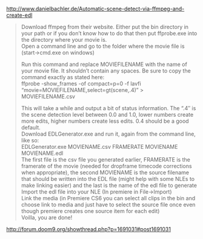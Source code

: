 <http://www.danielbachler.de/Automatic-scene-detect-via-ffmpeg-and-create-edl>

> Download ffmpeg from their website. Either put the bin directory in your path or if you don&#8217;t know how to do that then put ffprobe.exe into the directory where your movie is.  
> Open a command line and go to the folder where the movie file is (start->cmd.exe on windows)
> 
> Run this command and replace MOVIEFILENAME with the name of your movie file. It shouldn&#8217;t contain any spaces. Be sure to copy the command exactly as stated here:  
> ffprobe -show_frames -of compact=p=0 -f lavfi &#8220;movie=MOVIEFILENAME,select=gt(scene\,.4)&#8221; > MOVIEFILENAME.csv
> 
> This will take a while and output a bit of status information. The &#8220;.4&#8243; is the scene detection level between 0.0 and 1.0, lower numbers create more edits, higher numbers create less edits. 0.4 should be a good default.  
> Download EDLGenerator.exe and run it, again from the command line, like so:  
> EDLGenerator.exe MOVIENAME.csv FRAMERATE MOVIENAME MOVIENAME.edl  
> The first file is the csv file you generated earlier, FRAMERATE is the framerate of the movie (needed for dropframe timecode corrections when appropriate), the second MOVIENAME is the source filename that should be written into the EDL file (might help with some NLEs to make linking easier) and the last is the name of the edl file to generate  
> Import the edl file into your NLE (In premiere in File->Import)  
> Link the media (in Premiere CS6 you can select all clips in the bin and choose link to media and just have to select the source file once even though premiere creates one source item for each edit)  
> Voilla, you are done!

<http://forum.doom9.org/showthread.php?p=1691031#post1691031>